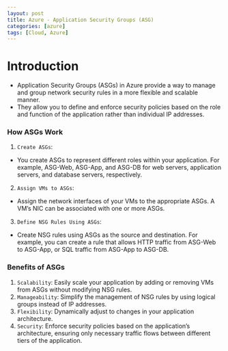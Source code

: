 ```yaml
---
layout: post
title: Azure - Application Security Groups (ASG)
categories: [azure]
tags: [Cloud, Azure]
---
```


# Introduction
- Application Security Groups (ASGs) in Azure provide a way to manage and group network security rules in a more flexible and scalable manner. 
- They allow you to define and enforce security policies based on the role and function of the application rather than individual IP addresses. 

### How ASGs Work
1. `Create ASGs`:
- You create ASGs to represent different roles within your application. For example, ASG-Web, ASG-App, and ASG-DB for web servers, application servers, and database servers, respectively.

2. `Assign VMs to ASGs`:
- Assign the network interfaces of your VMs to the appropriate ASGs. A VM’s NIC can be associated with one or more ASGs.

3. `Define NSG Rules Using ASGs`:
- Create NSG rules using ASGs as the source and destination. For example, you can create a rule that allows HTTP traffic from ASG-Web to ASG-App, or SQL traffic from ASG-App to ASG-DB.

### Benefits of ASGs
1. `Scalability`: Easily scale your application by adding or removing VMs from ASGs without modifying NSG rules.
2. `Manageability`: Simplify the management of NSG rules by using logical groups instead of IP addresses.
3. `Flexibility`: Dynamically adjust to changes in your application architecture.
4. `Security`: Enforce security policies based on the application’s architecture, ensuring only necessary traffic flows between different tiers of the application.